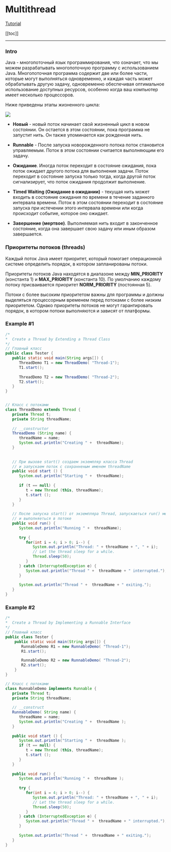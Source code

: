 # Multithread
[Tutorial](https://www.tutorialspoint.com/java/java_multithreading.htm)

[[toc]]

---

### Intro
Java - многопоточный язык программирования, что означает, что мы можем разрабатывать многопоточную программу с использованием Java. Многопоточная программа содержит две или более части, которые могут выполняться одновременно, и каждая часть может обрабатывать другую задачу, одновременно обеспечивая оптимальное использование доступных ресурсов, особенно когда ваш компьютер имеет несколько процессоров.

Ниже приведены этапы жизненного цикла:

![](https://www.tutorialspoint.com/java/images/Thread_Life_Cycle.jpg)

* **Новый** - новый поток начинает свой жизненный цикл в новом состоянии. Он остается в этом состоянии, пока программа не запустит нить. Он также упоминается как рожденная нить.

* **Runnable** - После запуска новорожденного потока поток становится управляемым. Поток в этом состоянии считается выполняющим его задачу.

* **Ожидание**. Иногда поток переходит в состояние ожидания, пока поток ожидает другого потока для выполнения задачи. Поток переходит в состояние запуска только тогда, когда другой поток сигнализирует, что поток ожидания продолжит выполнение.

* **Timed Waiting (Ожидание в ожидании)** - текущая нить может входить в состояние ожидания по времени в течение заданного интервала времени. Поток в этом состоянии переходит в состояние запуска при истечении этого интервала времени или когда происходит событие, которое оно ожидает.

* **Завершение (мертвое)**. Выполняемая нить входит в законченное состояние, когда она завершает свою задачу или иным образом завершается.

### Приоритеты потоков (threads) 
Каждый поток Java имеет приоритет, который помогает операционной системе определить порядок, в котором запланированы потоки.

Приоритеты потоков Java находятся в диапазоне между **MIN_PRIORITY** (константа 1) и **MAX_PRIORITY** (константа 10). По умолчанию каждому потоку присваивается приоритет **NORM_PRIORITY** (постоянная 5).

Потоки с более высоким приоритетом важны для программы и должны выделяться процессорным временем перед потоками с более низким приоритетом. Однако приоритеты потоков не могут гарантировать порядок, в котором потоки выполняются и зависят от платформы.

### Example #1
```java
/*
*  Create a Thread by Extending a Thread Class
*/ 
// Главный класс
public class Tester {
   public static void main(String args[]) {
      ThreadDemo T1 = new ThreadDemo( "Thread-1");
      T1.start();
      
      ThreadDemo T2 = new ThreadDemo( "Thread-2");
      T2.start();
   }   
}


// Класс с потоками 
class ThreadDemo extends Thread {
   private Thread t;
   private String threadName;
   
   // __constructor
   ThreadDemo (String name) {
      threadName = name;
      System.out.println("Creating " +  threadName);
   }
   
   
   // При вызове start() создаем экземпляр класса Thread 
   // и запускаем поток с сохранненым именем threadName
   public void start () {
      System.out.println("Starting " +  threadName);
      
      if (t == null) {
         t = new Thread (this, threadName);
         t.start ();
      }
   }
      
   // После запуска start() от экземпляра Thread, запускаеться run() метод который 
   // и выполняеться в потоке
   public void run() {
      System.out.println("Running " +  threadName);
      
      try {
         for(int i = 4; i > 0; i--) {
            System.out.println("Thread: " + threadName + ", " + i);
            // Let the thread sleep for a while.
            Thread.sleep(50);
         }
      } catch (InterruptedException e) {
         System.out.println("Thread " +  threadName + " interrupted.");
      }
      
      System.out.println("Thread " +  threadName + " exiting.");
   }
}
```


### Example #2
```java
/*
*  Create a Thread by Implementing a Runnable Interface
*/ 
// Главный класс
public class Tester {
    public static void main(String args[]) {
       RunnableDemo R1 = new RunnableDemo( "Thread-1");
       R1.start();

       RunnableDemo R2 = new RunnableDemo( "Thread-2");
       R2.start();
    }   
}

// Класс с потоками
class RunnableDemo implements Runnable {
   private Thread t;
   private String threadName;
   
   // __construct
   RunnableDemo( String name) {
      threadName = name;
      System.out.println("Creating " +  threadName );
   }
   
   public void start () {
      System.out.println("Starting " +  threadName );
      if (t == null) {
         t = new Thread (this, threadName);
         t.start ();
      }
   }
   
   public void run() {
      System.out.println("Running " +  threadName );
      
      try {
         for(int i = 4; i > 0; i--) {
            System.out.println("Thread: " + threadName + ", " + i);
            // Let the thread sleep for a while.
            Thread.sleep(50);
         }
      } catch (InterruptedException e) {
         System.out.println("Thread " +  threadName + " interrupted.");
      }
      
      System.out.println("Thread " +  threadName + " exiting.");
   }
}
```


